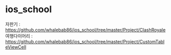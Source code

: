# ios_school
자판기       : https://github.com/whalebab86/ios_school/tree/master/Project/ClashRoyale
<br/>
여행다이어리 : https://github.com/whalebab86/ios_school/tree/master/Project/CustomTableViewCell
